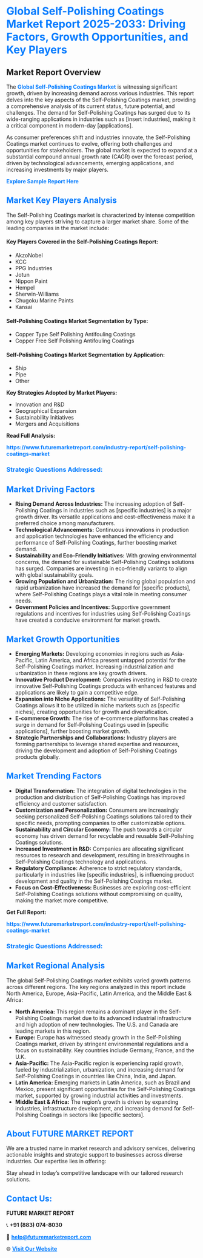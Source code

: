 <h1 style="color: #007BFF;">Global Self-Polishing Coatings Market Report 2025-2033: Driving Factors, Growth Opportunities, and Key Players</h1>

<section id="overview">
<h2>Market Report Overview</h2>
<p>The <a href="https://www.futuremarketreport.com/industry-report/self-polishing-coatings-market" style="color: #007BFF; text-decoration: none;"><strong>Global Self-Polishing Coatings Market</strong></a> is witnessing significant growth, driven by increasing demand across various industries. This report delves into the key aspects of the Self-Polishing Coatings market, providing a comprehensive analysis of its current status, future potential, and challenges. The demand for Self-Polishing Coatings has surged due to its wide-ranging applications in industries such as [insert industries], making it a critical component in modern-day [applications].</p>
<p>As consumer preferences shift and industries innovate, the Self-Polishing Coatings market continues to evolve, offering both challenges and opportunities for stakeholders. The global market is expected to expand at a substantial compound annual growth rate (CAGR) over the forecast period, driven by technological advancements, emerging applications, and increasing investments by major players.</p>
</section>

<section id="overview">
<p><a href="https://www.futuremarketreport.com/request-sample/reportId=114441" style="color: #007BFF; text-decoration: none;"><strong>Explore Sample Report Here</strong></a></p>
</section>

<section id="key-players">
<h2 style="color: #007BFF;">Market Key Players Analysis</h2>
<p>The Self-Polishing Coatings market is characterized by intense competition among key players striving to capture a larger market share. Some of the leading companies in the market include:</p>
<h4>Key Players Covered in the Self-Polishing Coatings Report:</h4>
<ul><li>AkzoNobel</li><li>KCC</li><li>PPG Industries</li><li>Jotun</li><li>Nippon Paint</li><li>Hempel</li><li>Sherwin-Williams</li><li>Chugoku Marine Paints</li><li>Kansai</li></ul>
<h4>Self-Polishing Coatings Market Segmentation by Type:</h4>
<ul><li>Copper Type Self Polishing Antifouling Coatings</li><li>Copper Free Self Polishing Antifouling Coatings</li></ul>

<h4>Self-Polishing Coatings Market Segmentation by Application:</h4>
<ul><li>Ship</li><li>Pipe</li><li>Other</li></ul>
<p><strong>Key Strategies Adopted by Market Players:</strong></p>
<ul>
<li>Innovation and R&D</li>
<li>Geographical Expansion</li>
<li>Sustainability Initiatives</li>
<li>Mergers and Acquisitions</li>
</ul>
</section>

<section>
<p><strong>Read Full Analysis: </strong></p><a href="https://www.futuremarketreport.com/industry-report/self-polishing-coatings-market" style="color: #007BFF; text-decoration: none;"><strong>https://www.futuremarketreport.com/industry-report/self-polishing-coatings-market</strong></a>
<h3 style="color: #007BFF;">Strategic Questions Addressed:</h3>
</section>

<section id="driving-factors">
<h2 style="color: #007BFF;">Market Driving Factors</h2>
<ul>
<li><strong>Rising Demand Across Industries:</strong> The increasing adoption of Self-Polishing Coatings in industries such as [specific industries] is a major growth driver. Its versatile applications and cost-effectiveness make it a preferred choice among manufacturers.</li>
<li><strong>Technological Advancements:</strong> Continuous innovations in production and application technologies have enhanced the efficiency and performance of Self-Polishing Coatings, further boosting market demand.</li>
<li><strong>Sustainability and Eco-Friendly Initiatives:</strong> With growing environmental concerns, the demand for sustainable Self-Polishing Coatings solutions has surged. Companies are investing in eco-friendly variants to align with global sustainability goals.</li>
<li><strong>Growing Population and Urbanization:</strong> The rising global population and rapid urbanization have increased the demand for [specific products], where Self-Polishing Coatings plays a vital role in meeting consumer needs.</li>
<li><strong>Government Policies and Incentives:</strong> Supportive government regulations and incentives for industries using Self-Polishing Coatings have created a conducive environment for market growth.</li>
</ul>
</section>

<section id="growth-opportunities">
<h2 style="color: #007BFF;">Market Growth Opportunities</h2>
<ul>
<li><strong>Emerging Markets:</strong> Developing economies in regions such as Asia-Pacific, Latin America, and Africa present untapped potential for the Self-Polishing Coatings market. Increasing industrialization and urbanization in these regions are key growth drivers.</li>
<li><strong>Innovative Product Development:</strong> Companies investing in R&D to create innovative Self-Polishing Coatings products with enhanced features and applications are likely to gain a competitive edge.</li>
<li><strong>Expansion into Niche Applications:</strong> The versatility of Self-Polishing Coatings allows it to be utilized in niche markets such as [specific niches], creating opportunities for growth and diversification.</li>
<li><strong>E-commerce Growth:</strong> The rise of e-commerce platforms has created a surge in demand for Self-Polishing Coatings used in [specific applications], further boosting market growth.</li>
<li><strong>Strategic Partnerships and Collaborations:</strong> Industry players are forming partnerships to leverage shared expertise and resources, driving the development and adoption of Self-Polishing Coatings products globally.</li>
</ul>
</section>

<section id="trending-factors">
<h2 style="color: #007BFF;">Market Trending Factors</h2>
<ul>
<li><strong>Digital Transformation:</strong> The integration of digital technologies in the production and distribution of Self-Polishing Coatings has improved efficiency and customer satisfaction.</li>
<li><strong>Customization and Personalization:</strong> Consumers are increasingly seeking personalized Self-Polishing Coatings solutions tailored to their specific needs, prompting companies to offer customizable options.</li>
<li><strong>Sustainability and Circular Economy:</strong> The push towards a circular economy has driven demand for recyclable and reusable Self-Polishing Coatings solutions.</li>
<li><strong>Increased Investment in R&D:</strong> Companies are allocating significant resources to research and development, resulting in breakthroughs in Self-Polishing Coatings technology and applications.</li>
<li><strong>Regulatory Compliance:</strong> Adherence to strict regulatory standards, particularly in industries like [specific industries], is influencing product development and quality in the Self-Polishing Coatings market.</li>
<li><strong>Focus on Cost-Effectiveness:</strong> Businesses are exploring cost-efficient Self-Polishing Coatings solutions without compromising on quality, making the market more competitive.</li>
</ul>
</section>

<section>
<p><strong>Get Full Report: </strong></p><a href="https://www.futuremarketreport.com/industry-report/self-polishing-coatings-market" style="color: #007BFF; text-decoration: none;"><strong>https://www.futuremarketreport.com/industry-report/self-polishing-coatings-market</strong></a>
<h3 style="color: #007BFF;">Strategic Questions Addressed:</h3>
</section>


<section id="regional-analysis">
<h2 style="color: #007BFF;">Market Regional Analysis</h2>
<p>The global Self-Polishing Coatings market exhibits varied growth patterns across different regions. The key regions analyzed in this report include North America, Europe, Asia-Pacific, Latin America, and the Middle East & Africa:</p>
<ul>
<li><strong>North America:</strong> This region remains a dominant player in the Self-Polishing Coatings market due to its advanced industrial infrastructure and high adoption of new technologies. The U.S. and Canada are leading markets in this region.</li>
<li><strong>Europe:</strong> Europe has witnessed steady growth in the Self-Polishing Coatings market, driven by stringent environmental regulations and a focus on sustainability. Key countries include Germany, France, and the U.K.</li>
<li><strong>Asia-Pacific:</strong> The Asia-Pacific region is experiencing rapid growth, fueled by industrialization, urbanization, and increasing demand for Self-Polishing Coatings in countries like China, India, and Japan.</li>
<li><strong>Latin America:</strong> Emerging markets in Latin America, such as Brazil and Mexico, present significant opportunities for the Self-Polishing Coatings market, supported by growing industrial activities and investments.</li>
<li><strong>Middle East & Africa:</strong> The region’s growth is driven by expanding industries, infrastructure development, and increasing demand for Self-Polishing Coatings in sectors like [specific sectors].</li>
</ul>
</section>

<footer>
<h2 style="color: #007BFF;">About FUTURE MARKET REPORT</h2>
<p>We are a trusted name in market research and advisory services, delivering actionable insights and strategic support to businesses across diverse industries. Our expertise lies in offering:</p>

<p>Stay ahead in today’s competitive landscape with our tailored research solutions.</p>

<h2 style="color: #007BFF;">Contact Us:</h2>
<p><strong>FUTURE MARKET REPORT</strong></p>
<p>📞 <strong>+91 (883) 074-8030</strong></p>
<p>📧 <strong><a href="mailto:help@futuremarketreport.com" style="color: #007BFF;">help@futuremarketreport.com</a></strong></p>
<p>🌐 <strong><a href="https://www.futuremarketreport.com/" style="color: #007BFF;">Visit Our Website</a></strong></p>
</footer>